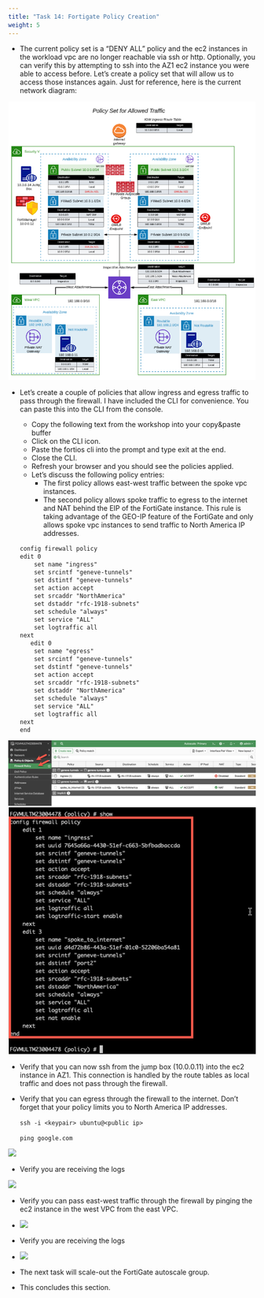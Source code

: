 ```yaml
---
title: "Task 14: Fortigate Policy Creation"
weight: 5
---
```


* The current policy set is a “DENY ALL” policy and the ec2 instances in the workload vpc are no longer reachable via ssh or http. Optionally, you can verify this by attempting to ssh into the AZ1 ec2 instance you were able to access before. Let’s create a policy set that will allow us to access those instances again. Just for reference, here is the current network diagram:

![](image-centralized_egress_with_ec2_gwlbe_no_markups.png)

* Let’s create a couple of policies that allow ingress and egress traffic to pass through the firewall. I have included the CLI for convenience. You can paste this into the CLI from the console.

  * Copy the following text from the workshop into your copy&paste buffer
  * Click on the CLI icon.
  * Paste the fortios cli into the prompt and type exit at the end.
  * Close the CLI.
  * Refresh your browser and you should see the policies applied.
  * Let’s discuss the following policy entries:
    * The first policy allows east-west traffic between the spoke vpc instances.
    * The second policy allows spoke traffic to egress to the internet and NAT behind the EIP of the FortiGate instance. This rule is taking advantage of the GEO-IP feature of the FortiGate and only allows spoke vpc instances to send traffic to North America IP addresses.

  
  ```
  config firewall policy
  edit 0
      set name "ingress"
      set srcintf "geneve-tunnels"
      set dstintf "geneve-tunnels"
      set action accept
      set srcaddr "NorthAmerica"
      set dstaddr "rfc-1918-subnets"
      set schedule "always"
      set service "ALL"
      set logtraffic all
  next
     edit 0
      set name "egress"
      set srcintf "geneve-tunnels"
      set dstintf "geneve-tunnels"
      set action accept
      set srcaddr "rfc-1918-subnets"
      set dstaddr "NorthAmerica"
      set schedule "always"
      set service "ALL"
      set logtraffic all
  next 
  end
  
  ```
    
![](image-t14-1.png)
![](image-t14-2.png)



* Verify that you can now ssh from the jump box (10.0.0.11) into the ec2 instance in AZ1. This connection is handled by the route tables as local traffic and does not pass through the firewall.
* Verify that you can egress through the firewall to the internet. Don’t forget that your policy limits you to North America IP addresses.

  ``` ssh -i <keypair> ubuntu@<public ip> ```

  ``` ping google.com ```


![](image-t14-4.png)

* Verify you are receiving the logs

![](image-t14-5.png)

* Verify you can pass east-west traffic through the firewall by pinging the ec2 instance in the west VPC from the east VPC.

* ![](image-t14-6.png)

* Verify you are receiving the logs

* ![](image-t14-7.png)

* The next task will scale-out the FortiGate autoscale group.

* This concludes this section.
